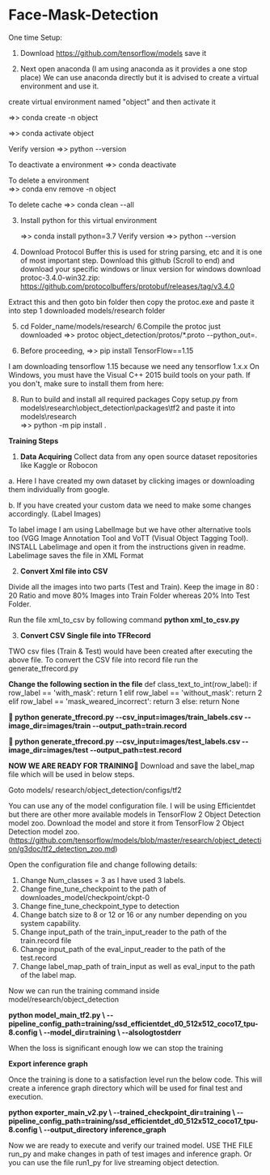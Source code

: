 # Face-Mask-Detection
One time Setup:

1.	Download https://github.com/tensorflow/models
 save it 

2. Next open anaconda (I am using anaconda as it provides a one stop place)
We can use anaconda directly but it is advised to create a virtual environment and use it.

create virtual environment named "object" and then activate it

=>>  conda create -n object

=>>   conda activate object

Verify version   =>>  python --version


To deactivate a environment 
=>>  conda deactivate 

To delete a environment  
=>> conda env remove -n object

To delete cache
=>> conda clean --all


3.	Install python for this virtual environment

     =>>  conda install python=3.7
  Verify version   =>>  python --version

4.   Download Protocol Buffer this is used for string parsing, etc and it is one of most important step.
Download this github (Scroll to end)  and download your specific windows or linux version for windows download  protoc-3.4.0-win32.zip:   https://github.com/protocolbuffers/protobuf/releases/tag/v3.4.0

Extract this and then goto bin folder then copy the protoc.exe and paste it into step 1 downloaded models/research  folder

5.  cd Folder_name/models/research/
6.Compile the protoc just downloaded 
=>>    protoc object_detection/protos/*.proto --python_out=.

7. Before proceeding,
=>>   pip install TensorFlow==1.15    

I am downloading tensorflow 1.15 because we need any tensorflow 1.x.x
 On Windows, you must have the Visual C++ 2015 build tools on your path. If you don't, make sure to install them from here:  

8. Run to build and install all required packages 
Copy  setup.py from  models\research\object_detection\packages\tf2 and paste it into  models\research  
=>>    python -m pip install .

**Training Steps**

1.	**Data Acquiring**
Collect data from any open source dataset repositories like Kaggle or Robocon

a.	Here I have created my own dataset by clicking images or downloading them individually from google.

b.	If you have created your custom data we need to make some changes accordingly. (Label Images)

To label image I am using LabelImage but we have other alternative tools too (VGG Image Annotation Tool and VoTT (Visual Object Tagging Tool).
INSTALL Labelimage and open it from the instructions given in readme.
Labelimage saves the file in XML Format

2.	**Convert Xml file into CSV**

Divide all the images into two parts (Test and Train). Keep the image in 80 : 20 Ratio and 
move 80% Images into Train Folder whereas 20% Into Test Folder.

Run the file xml_to_csv by following command
**python xml_to_csv.py**

3.	**Convert CSV Single file into TFRecord**

TWO csv files (Train & Test) would have been created after executing the above file.
To convert the CSV file into record file run the generate_tfrecord.py 

**Change the following section in the file**
def class_text_to_int(row_label):
    if row_label == 'with_mask':
        return 1
    elif row_label == 'without_mask':
        return 2
    elif row_label == 'mask_weared_incorrect':
        return 3
    else:
        return None

**	python generate_tfrecord.py --csv_input=images/train_labels.csv --image_dir=images/train --output_path=train.record**

**	python generate_tfrecord.py --csv_input=images/test_labels.csv --image_dir=images/test --output_path=test.record**


**NOW WE ARE READY FOR TRAINING**
Download and save the label_map file which will be used in below steps.

Goto models/ research/object_detection/configs/tf2

You can use any of the model configuration file. I will be using Efficientdet but there are other more available models in TensorFlow 2 Object Detection model zoo.
Download the model and store it from TensorFlow 2 Object Detection model zoo.  (https://github.com/tensorflow/models/blob/master/research/object_detection/g3doc/tf2_detection_zoo.md)

Open the configuration file and change following details:
1.	Change Num_classes = 3 as I have used 3 labels.
2.	Change fine_tune_checkpoint to the path of downloades_model/checkpoint/ckpt-0
3.	Change fine_tune_checkpoint_type to detection
4.	Change batch size to 8 or 12 or 16 or any number depending on you system capability.
5.	Change input_path of the train_input_reader to the path of the train.record file
6.	Change input_path of the eval_input_reader to the path of the test.record
7.	Change label_map_path of train_input as well as eval_input to the path of the label map.

Now we can run the training command inside model/research/object_detection

**python model_main_tf2.py \ --pipeline_config_path=training/ssd_efficientdet_d0_512x512_coco17_tpu-8.config \ --model_dir=training \ --alsologtostderr**

When the loss is significant enough low we can stop the training


**Export inference graph**

Once the training is done to a satisfaction level run the below code. This will create a inference graph directory which will be used for final test and execution.

**python exporter_main_v2.py \ --trained_checkpoint_dir=training \ --pipeline_config_path=training/ssd_efficientdet_d0_512x512_coco17_tpu-8.config \ --output_directory inference_graph**

Now we are ready to execute and verify our trained model.
USE THE FILE run_py and make changes in path of test images and inference graph. 
Or you can use the file run1_py for live streaming object detection.

